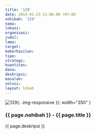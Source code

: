 ```yaml
---
title: '129'
date: 2014-01-23 11:08:00 +07:00
nohibah: '129'
nama: 
lokasi: 
organisasi: 
judul: 
lama: 
target: 
keberhasilan: 
tipe: 
strategi: 
kuantitas: 
dana: 
deskripsi: 
masalah: 
solusi: 
layout: hibah
---
```


![129](/static/img/hibahcms/129.png){: .img-responsive }{: width="350" }

### {{ page.nohibah }} - {{ page.title }}

{{ page.deskripsi }}
